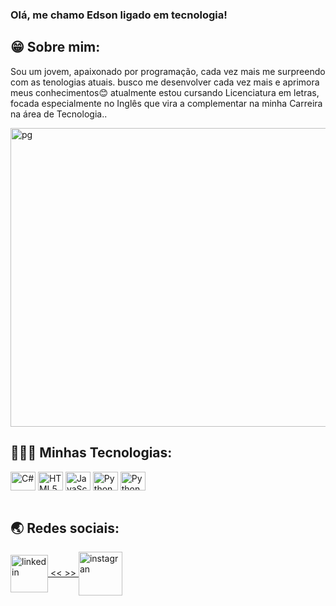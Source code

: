 ### Olá, me chamo Edson ligado em tecnologia!

## 😁 Sobre mim:
<div>
<p>
  Sou um jovem, apaixonado por programação, cada vez mais me surpreendo com as tenologias atuais.
  busco me desenvolver cada vez mais e aprimora meus conhecimentos😊 atualmente estou cursando Licenciatura
  em letras, focada especialmente no Inglês que vira a complementar na minha Carreira na área de Tecnologia..
</p> 
<img align="center" alt="pg" height="478" width="850"
src="https://private-user-images.githubusercontent.com/157994782/300317275-b501c649-7461-40e7-a0ed-c46592c280e6.gif?jwt=eyJhbGciOiJIUzI1NiIsInR5cCI6IkpXVCJ9.eyJpc3MiOiJnaXRodWIuY29tIiwiYXVkIjoicmF3LmdpdGh1YnVzZXJjb250ZW50LmNvbSIsImtleSI6ImtleTUiLCJleHAiOjE3NDM5MDQwNzcsIm5iZiI6MTc0MzkwMzc3NywicGF0aCI6Ii8xNTc5OTQ3ODIvMzAwMzE3Mjc1LWI1MDFjNjQ5LTc0NjEtNDBlNy1hMGVkLWM0NjU5MmMyODBlNi5naWY_WC1BbXotQWxnb3JpdGhtPUFXUzQtSE1BQy1TSEEyNTYmWC1BbXotQ3JlZGVudGlhbD1BS0lBVkNPRFlMU0E1M1BRSzRaQSUyRjIwMjUwNDA2JTJGdXMtZWFzdC0xJTJGczMlMkZhd3M0X3JlcXVlc3QmWC1BbXotRGF0ZT0yMDI1MDQwNlQwMTQyNTdaJlgtQW16LUV4cGlyZXM9MzAwJlgtQW16LVNpZ25hdHVyZT00OGY4Nzg2MzJjOGU3MzU1NmUyMmU5ZWZkZTdhZGFiN2E5MjAxNTc0MTViNjEzZDYyMGM1ZjY3YTRmYjc5ZmQzJlgtQW16LVNpZ25lZEhlYWRlcnM9aG9zdCJ9.vcBeLpYOEBdYhJPhTdixJaq84I2u9Eu3lB4IB5zMicA">
</div>

## 👻👨‍💻 Minhas Tecnologias:


<div style="display: inline_block">
<img align="center" alt="C#" height="30" width="40"
  src="https://cdn.jsdelivr.net/gh/devicons/devicon@latest/icons/csharp/csharp-original.svg">
<img align="center" alt="HTML5#" height="30" width="40"
  src="https://cdn.jsdelivr.net/gh/devicons/devicon@latest/icons/html5/html5-original-wordmark.svg">
<img align="center" alt="JavaScript#" height="30" width="40"
  src="https://cdn.jsdelivr.net/gh/devicons/devicon@latest/icons/javascript/javascript-original.svg"/>
<img align="center" alt="Python" height="30" width="40"
  src="https://cdn.jsdelivr.net/gh/devicons/devicon@latest/icons/python/python-original.svg"/>
<img align="center" alt="Python" height="30" width="40"
  src="https://cdn.jsdelivr.net/gh/devicons/devicon@latest/icons/amazonwebservices/amazonwebservices-original-wordmark.svg"/>
</div><br>

## 🌏 Redes sociais:

<div style="margin-right:30px">
<a href="https://www.linkedin.com/in/edson-santos-6a60b3292/">
<img align="center" alt="linkedin" height="60" width="60"
src="https://cdn.jsdelivr.net/gh/devicons/devicon@latest/icons/linkedin/linkedin-original.svg" "/>  << >>  
</a href>
<a href="https://www.instagram.com/eds0_01/">
<img align="center" alt="instagran" height="70" width="70"
src="https://th.bing.com/th/id/OIP.I5QWUmsu_xoLdjbX6pRa7gHaHk?rs=1&pid=ImgDetMain"/>
</a href>
</div>


